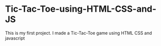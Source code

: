# Tic-Tac-Toe-using-HTML-CSS-and-JS
This is my first project. I made a Tic-Tac-Toe game using HTML CSS and javascript

